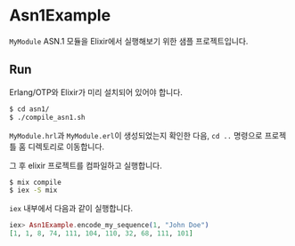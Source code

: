 # Asn1Example

`MyModule` ASN.1 모듈을 Elixir에서 실행해보기 위한 샘플 프로젝트입니다.

## Run

Erlang/OTP와 Elixir가 미리 설치되어 있어야 합니다.

```bash
$ cd asn1/
$ ./compile_asn1.sh
```

`MyModule.hrl`과 `MyModule.erl`이 생성되었는지 확인한 다음, `cd ..` 명령으로 프로젝틀 홈 디렉토리로 이동합니다.

그 후 elixir 프로젝트를 컴파일하고 실행합니다.

```bash
$ mix compile
$ iex -S mix
```

`iex` 내부에서 다음과 같이 실행합니다.

```elixir
iex> Asn1Example.encode_my_sequence(1, "John Doe")
[1, 1, 8, 74, 111, 104, 110, 32, 68, 111, 101]
```
